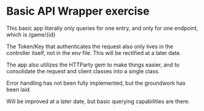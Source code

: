 # Basic API Wrapper exercise

This basic app literally only queries for one entry, and only for one endpoint, which is /game/{id}

The Token/Key that authenticates the request also only lives in the controller itself, not in the env file. This will be rectified at a later date.

The app also utilizes the HTTParty gem to make things easier, and to consolidate the request and client classes into a single class.

Error handling has not been fully implemented, but the groundwork has been laid.

Will be improved at a later date, but basic querying capabilities are there.